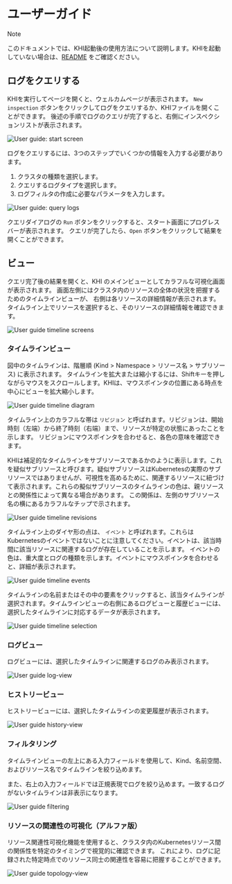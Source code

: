 # ユーザーガイド

> [!NOTE]
> このドキュメントでは、KHI起動後の使用方法について説明します。KHIを起動していない場合は、[README](/README.ja.md) をご確認ください。

## ログをクエリする

KHIを実行してページを開くと、ウェルカムページが表示されます。
`New inspection` ボタンをクリックしてログをクエリするか、KHIファイルを開くことができます。
後述の手順でログのクエリが完了すると、右側にインスペクションリストが表示されます。

![User guide: start screen](/docs/ja/images/guide-start-screen.png)

ログをクエリするには、3つのステップでいくつかの情報を入力する必要があります。

1. クラスタの種類を選択します。
2. クエリするログタイプを選択します。
3. ログフィルタの作成に必要なパラメータを入力します。

![User guide: query logs](/docs/ja/images/guide-query.png)

クエリダイアログの `Run` ボタンをクリックすると、スタート画面にプログレスバーが表示されます。
クエリが完了したら、`Open` ボタンをクリックして結果を開くことができます。

## ビュー

クエリ完了後の結果を開くと、KHI のメインビューとしてカラフルな可視化画面が表示されます。
画面左側にはクラスタ内のリソースの全体の状況を把握するためのタイムラインビューが、
右側は各リソースの詳細情報が表示されます。タイムライン上でリソースを選択すると、そのリソースの詳細情報を確認できます。

![User guide timeline screens](/docs/ja/images/guide-timeline-screen.png)

### タイムラインビュー

図中のタイムラインは、階層順 (Kind > Namespace > リソース名 > サブリソース) に表示されます。
タイムラインを拡大または縮小するには、Shiftキーを押しながらマウスをスクロールします。KHIは、マウスポインタの位置にある時点を中心にビューを拡大縮小します。

![User guide timeline diagram](/docs/ja/images/guide-timeline-diagram.png)

タイムライン上のカラフルな帯は `リビジョン` と呼ばれます。リビジョンは、開始時刻（左端）から終了時刻（右端）まで、リソースが特定の状態にあったことを示します。
リビジョンにマウスポインタを合わせると、各色の意味を確認できます。

KHIは補足的なタイムラインをサブリソースであるかのように表示します。これを疑似サブリソースと呼びます。疑似サブリソースはKubernetesの実際​​のサブリソースではありませんが、可視性を高めるために、関連するリソースに紐づけて表示されます。これらの擬似サブリソースのタイムラインの色は、親リソースとの関係性によって異なる場合があります。
この関係は、左側のサブリソース名の横にあるカラフルなチップで示されます。

![User guide timeline revisions](/docs/ja/images/guide-timelines-revisions.png)

タイムライン上のダイヤ形の点は、 `イベント` と呼ばれます。これらはKubernetesのイベントではないことに注意してください。イベントは、該当時間に該当リソースに関連するログが存在していることを示します。
イベントの色は、重大度とログの種類を示します。イベントにマウスポインタを合わせると、詳細が表示されます。

![User guide timeline events](/docs/ja/images/guide-timelines-events.png)

タイムラインの名前またはその中の要素をクリックすると、該当タイムラインが選択されます。タイムラインビューの右側にあるログビューと履歴ビューには、選択したタイムラインに対応するデータが表示されます。

![User guide timeline selection](/docs/ja/images/guide-timeline-selection.png)

### ログビュー

ログビューには、選択したタイムラインに関連するログのみ表示されます。

![User guide log-view](/docs/ja/images/guide-log-view.png)

### ヒストリービュー

ヒストリービューには、選択したタイムラインの変更履歴が表示されます。

![User guide history-view](/docs/ja/images/guide-history-view.png)

### フィルタリング

タイムラインビューの左上にある入力フィールドを使用して、Kind、名前空間、およびリソース名でタイムラインを絞り込めます。

また、右上の入力フィールドでは正規表現でログを絞り込めます。一致するログがないタイムラインは非表示になります。

![User guide filtering](/docs/ja/images/guide-filtering.png)

### リソースの関連性の可視化（アルファ版）

リソース関連性可視化機能を使用すると、クラスタ内のKubernetesリソース間の関係性を特定のタイミングで視覚的に確認できます。
これにより、ログに記録された特定時点でのリソース同士の関連性を容易に把握することができます。

![User guide topology-view](/docs/ja/images/guide-topology-view.png)

